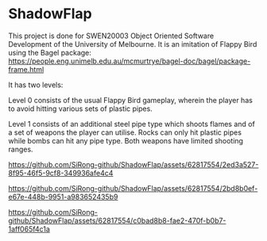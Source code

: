 # ShadowFlap

This project is done for SWEN20003 Object Oriented Software Development of the University of Melbourne. 
It is an imitation of Flappy Bird using the Bagel package: 
https://people.eng.unimelb.edu.au/mcmurtrye/bagel-doc/bagel/package-frame.html

It has two levels:  

Level 0 consists of the usual Flappy Bird gameplay, wherein the player has to avoid hitting various sets of plastic pipes.

Level 1 consists of an additional steel pipe type which shoots flames and of a set of weapons the player can utilise. 
Rocks can only hit plastic pipes while bombs can hit any pipe type. Both weapons have limited shooting ranges. 


https://github.com/SiRong-github/ShadowFlap/assets/62817554/2ed3a527-8f95-46f5-9cf8-349936afe4c4


https://github.com/SiRong-github/ShadowFlap/assets/62817554/2bd8b0ef-e67e-448b-9951-a983652435b9


https://github.com/SiRong-github/ShadowFlap/assets/62817554/c0bad8b8-fae2-470f-b0b7-1aff065f4c1a


